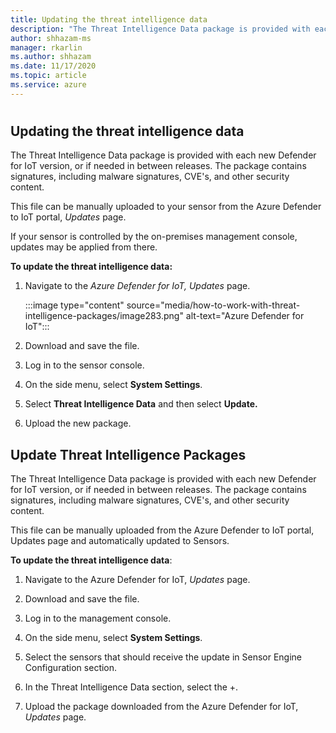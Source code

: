 ```yaml
---
title: Updating the threat intelligence data
description: "The Threat Intelligence Data package is provided with each new Defender for IoT version, or if needed in between releases."
author: shhazam-ms
manager: rkarlin
ms.author: shhazam
ms.date: 11/17/2020
ms.topic: article
ms.service: azure
---
```


#

## Updating the threat intelligence data

The Threat Intelligence Data package is provided with each new Defender for IoT version, or if needed in between releases. The package contains signatures, including malware signatures, CVE's, and other security content.

This file can be manually uploaded to your sensor from the Azure Defender to IoT portal, *Updates* page.

If your sensor is controlled by the on-premises management console, updates may be applied from there.

**To update the threat intelligence data:**

1.  Navigate to the *Azure Defender for IoT, Updates* page.

    :::image type="content" source="media/how-to-work-with-threat-intelligence-packages/image283.png" alt-text="Azure Defender for IoT":::

2. Download and save the file.

3. Log in to the sensor console.

4. On the side menu, select **System Settings**.

5. Select **Threat Intelligence Data** and then select **Update.**

6. Upload the new package.

## Update Threat Intelligence Packages 

The Threat Intelligence Data package is provided with each new Defender for IoT version, or if needed in between releases. The package contains signatures, including malware signatures, CVE's, and other security content. 

This file can be manually uploaded from the Azure Defender to IoT portal, Updates page and automatically updated to Sensors. 

**To update the threat intelligence data**: 

1. Navigate to the Azure Defender for IoT, *Updates* page. 

2. Download and save the file. 

3. Log in to the management console. 

4. On the side menu, select **System Settings**. 

5. Select the sensors that should receive the update in Sensor Engine Configuration section.  

6. In the Threat Intelligence Data section, select the +. 

7. Upload the package downloaded from the Azure Defender for IoT, *Updates* page.
